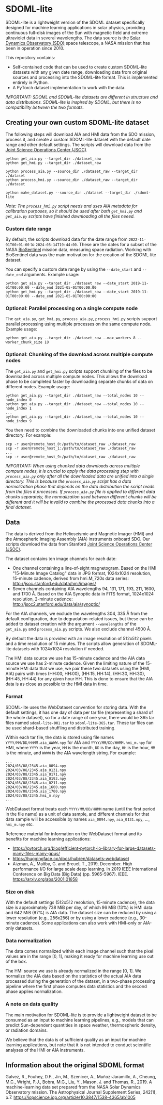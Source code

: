 # SDOML-lite

SDOML-lite is a lightweight version of the SDOML dataset specifically designed for machine learning applications in solar physics, providing continuous full-disk images of the Sun with magnetic field and extreme ultraviolet data in several wavelengths. The data source is the [Solar Dynamics Observatory (SDO)](https://sdo.gsfc.nasa.gov/) space telescope, a NASA mission that has been in operation since 2010.

This repository contains:

- Self-contained code that can be used to create custom SDOML-lite datasets with any given date range, downloading data from original sources and processing into the SDOML-lite format. This is implemented entirely in Python.
- A PyTorch dataset implementation to work with the data.

*IMPORTANT: SDOML and SDOML-lite datasets are different in structure and data distributions. SDOML-lite is inspired by SDOML, but there is no compatibility between the two formats.*

## Creating your own custom SDOML-lite dataset

The following steps will download AIA and HMI data from the SDO mission, process it, and create a custom SDOML-lite dataset with the default date range and other default settings. The scripts will download data from the [Joint Science Operations Center (JSOC)](http://jsoc.stanford.edu/).

```
python get_aia.py --target_dir ./dataset_raw
python get_hmi.py --target_dir ./dataset_raw

python process_aia.py --source_dir ./dataset_raw --target_dir ./dataset
python process_hmi.py --source_dir ./dataset_raw --target_dir ./dataset

python make_dataset.py --source_dir ./dataset --target_dir ./sdoml-lite
```
_Note: The `process_hmi.py` script needs and uses AIA metadata for calibration purposes, so it should be used after both `get_hmi.py` and `get_aia.py` scripts have finished downloading all the files neeed._

### Custom date range

By default, the scripts download data for the date range from `2022-11-01T00:01:00` to `2024-05-14T19:44:00`. These are the dates for a subset of the NASA [BioSentinel](https://www.nasa.gov/centers-and-facilities/ames/what-is-biosentinel/) mission data, measuring space radiation. Working with BioSentinel data was the main motivation for the creation of the SDOML-lite dataset.

 You can specify a custom date range by using the `--date_start` and `--date_end` arguments. Example usage:
```
python get_aia.py --target_dir ./dataset_raw --date_start 2019-11-01T00:00:00 --date_end 2021-05-01T00:00:00
python get_hmi.py --target_dir ./dataset_raw --date_start 2019-11-01T00:00:00 --date_end 2021-05-01T00:00:00
```

### Optional: Parallel processing on a single compute node

The `get_aia.py`, `get_hmi.py`, `process_aia.py`, `process_hmi.py` scripts support parallel processing using multiple processes on the same compute node. Example usage:
```
python get_aia.py --target_dir ./dataset_raw --max_workers 8 --worker_chunk_size 10
```


### Optional: Chunking of the download across multiple compute nodes
The `get_aia.py` and `get_hmi.py` scripts support chunking of the files to be downloaded across multiple compute nodes. This allows the download phase to be completed faster by downloading separate chunks of data on different nodes. Example usage:
```
python get_aia.py --target_dir ./dataset_raw --total_nodes 10 --node_index 0
python get_aia.py --target_dir ./dataset_raw --total_nodes 10 --node_index 1
...
python get_aia.py --target_dir ./dataset_raw --total_nodes 10 --node_index 9
```

You then need to combine the downloaded chunks into one unified dataset directory. For example:
```
scp -r user@remote_host_0:/path/to/dataset_raw ./dataset_raw
scp -r user@remote_host_1:/path/to/dataset_raw ./dataset_raw
...
scp -r user@remote_host_9:/path/to/dataset_raw ./dataset_raw
```

*IMPORTANT: When using chunked data downloads across multiple compute nodes, it is crucial to apply the data processing step with `process_aia.py` only after all the downloaded data are unified into a single directory. This is because the `process_aia.py` script has a data normalization phase that depends on the data distribution the script reads from the files it processes. If `process_aia.py` file is applied to different data chunks separately, the normalization used between different chunks will be different and it will be invalid to combine the processed data chunks into a final dataset.*

## Data

The data is derived from the Helioseismic and Magnetic Imager (HMI) and the Atmospheric Imaging Assembly (AIA) instruments onboard SDO. Our scripts download the data from Stanford [Joint Science Operations Center (JSOC)](http://jsoc.stanford.edu/).

The dataset contains ten image channels for each date:
- One channel containing a line-of-sight magnetogram. Based on the HMI "15-Minute Image Catalog" data in JPG format, 1024x1024 resolution, 15-minute cadence, derived from hmi.M_720s data series: http://jsoc.stanford.edu/data/hmi/images/
- Seven channels containing AIA wavelengths 94, 131, 171, 193, 211, 1600, and 1700 Å. Based on the AIA Synoptic data in FITS format, 1024x1024 resolution, 2-minute cadence: http://jsoc2.stanford.edu/data/aia/synoptic/

For the AIA channels, we exclude the wavelengths 304, 335 Å from the default configuration, due to degradation-related issues, but these can be added to dataset creation with the argument `--wavelengths` of the `get_aia.py` and `process_aia.py` scripts. We also exclude channel 4500 Å.

By default the data is provided with an image resolution of 512x512 pixels and a time resolution of 15 minutes. The scripts allow generation of SDOML-lite datasets with 1024x1024 resolution if needed.

The HMI data source we use has 15-minute cadence and the AIA data source we use has 2-minute cadence. Given the limiting nature of the 15-minute HMI data that we use, we pair these two datasets using the (HMI, AIA) pairs with times (HH:00, HH:00), (HH:15, HH:14), (HH:30, HH:30), (HH:45, HH:44) for any given hour HH. This is done to ensure that the AIA data is as close as possible to the HMI data in time.

### Format

SDOML-lite uses the WebDataset convention for storing data. With the default settings, it has one day of data per tar file (representing a shard of the whole dataset), so for a date range of one year, there would be 365 tar files named `sdoml-lite-001.tar` to `sdoml-lite-365.tar`. These tar files can be used shard-based shuffling and distributed training.

Within each tar file, the data is stored using file names `YYYY/MM/DD/HHMM.aia_WWWW.npy` for AIA and `YYYY/MM/DD/HHMM.hmi_m.npy` for HMI, where `YYYY` is the year, `MM` is the month, `DD` is the day, `HH` is the hour, `MM` is the minute, and `WWWW` is the AIA wavelength string. For example:
```
...
2024/03/08/2345.aia_0094.npy
2024/03/08/2345.aia_0131.npy
2024/03/08/2345.aia_0171.npy
2024/03/08/2345.aia_0193.npy
2024/03/08/2345.aia_0211.npy
2024/03/08/2345.aia_1600.npy
2024/03/08/2345.aia_1700.npy
2024/03/08/2345.hmi_m.npy
...
```

WebDataset format treats each `YYYY/MM/DD/HHMM` name (until the first period in the file name) as a unit of data sample, and different channels for that data sample will be accessible by names `aia_0094.npy`, `aia_0131.npy`, ..., `hmi_m.npy` etc.

Reference material for information on the WebDataset format and its benefits for machine learning applications:
- https://pytorch.org/blog/efficient-pytorch-io-library-for-large-datasets-many-files-many-gpus/
- https://huggingface.co/docs/hub/en/datasets-webdataset
- Aizman, A., Maltby, G. and Breuel, T., 2019, December. High performance I/O for large scale deep learning. In 2019 IEEE International Conference on Big Data (Big Data) (pp. 5965-5967). IEEE. https://arxiv.org/abs/2001.01858

### Size on disk

With the default settings (512x512 resolution, 15-minute cadence), the data size is approximately 738 MiB per day, of which 96 MiB (13%) is HMI data and 642 MiB (87%) is AIA data. The dataset size can be reduced by using a lower resolution (e.g., 256x256) or by using a lower cadence (e.g., 30-minute cadence). Some applications can also work with HMI-only or AIA-only datasets.

### Data normalization

The data comes normalized within each image channel such that the pixel values are in the range [0, 1], making it ready for machine learning use out of the box. 

The HMI source we use is already normalized in the range [0, 1]. We normalize the AIA data based on the statistics of the actual AIA data processed during the generation of the dataset, in a two-phase processing pipeline where the first phase computes data statistics and the second phase applies normalization.

### A note on data quality

The main motivation for SDOML-lite is to provide a lightweight dataset to be consumed as an input to machine learning pipelines, e.g., models that can predict Sun-dependent quantities in space weather, thermospheric density, or radiation domains. 

We believe that the data is of sufficient quality as an input for machine learning applications, but note that it is not intended to conduct scientific analyses of the HMI or AIA instruments.

## Information about the original SDOML format

Galvez, R., Fouhey, D.F., Jin, M., Szenicer, A., Muñoz-Jaramillo, A., Cheung, M.C., Wright, P.J., Bobra, M.G., Liu, Y., Mason, J. and Thomas, R., 2019. A machine-learning data set prepared from the NASA Solar Dynamics Observatory mission. The Astrophysical Journal Supplement Series, 242(1), p.7. https://iopscience.iop.org/article/10.3847/1538-4365/ab1005
